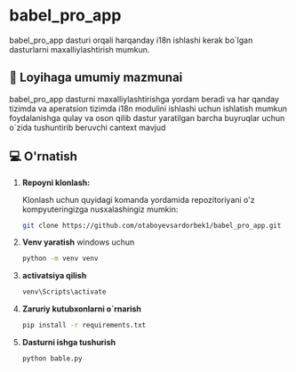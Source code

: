 # babel_pro_app

babel_pro_app dasturi orqali harqanday i18n  ishlashi kerak bo`lgan dasturlarni maxalliylashtirish mumkun.

## 🔎 Loyihaga umumiy mazmunai
babel_pro_app dasturni maxalliylashtirishga yordam beradi va har qanday tizimda va aperatsion tizimda i18n modulini ishlashi uchun ishlatish mumkun foydalanishga qulay va oson qilib
dastur yaratilgan barcha buyruqlar uchun o`zida tushuntirib beruvchi cantext mavjud 
## 💻 O'rnatish

1. **Repoyni klonlash:**

   Klonlash uchun quyidagi komanda yordamida repozitoriyani o'z kompyuteringizga nusxalashingiz mumkin:

   ```bash
   git clone https://github.com/otaboyevsardorbek1/babel_pro_app.git
2. **Venv yaratish**
   windows uchun
   ```bash
   python -m venv venv
3. **activatsiya qilish**
   ```bash
   venv\Scripts\activate
2. **Zaruriy kutubxonlarni o`rnarish**
    ```bash
    pip install -r requirements.txt
3. **Dasturni ishga tushurish**
   ```bash
   python bable.py
